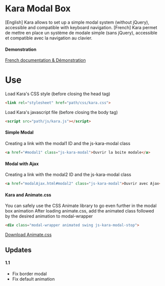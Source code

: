 # Kara Modal Box
[English]
Kara allows to set up a simple modal system (without jQuery), accessible and compatible with keyboard navigation.
[French] 
Kara permet de mettre en place un système de modale simple (sans jQuery), accessible et compatible avec la navigation au clavier.

#### Demonstration
[French documentation & Démonstration](https://src.yann-cario.fr/demo/kara)


# Use  
Load Kara's CSS style (before closing the head tag)  
```html
<link rel="stylesheet" href="path/css/kara.css">
```
Load Kara's javascript file (before closing the body tag)
```html
<script src="path/js/kara.js"></script>
```

#### Simple Modal
Creating a link with the modal1 ID and the js-kara-modal class
```html
<a href="#modal1" class="js-kara-modal">Ouvrir la boite modale</a>
```

#### Modal with Ajax
Creating a link with the modal2 ID and the js-kara-modal class
```html
<a href="modalAjax.html#modal2" class="js-kara-modal">Ouvrir avec Ajax</a>
```

#### Kara and Animate.css
You can safely use the CSS Animate library to go even further in the modal box animation
After loading animate.css, add the animated class followed by the desired animation to modal-wrapper
```html
<div class="modal-wrapper animated swing js-kara-modal-stop">
```
[Download Animate.css](https://github.com/daneden/animate.css)

## Updates
#### 1.1
- Fix border modal
- Fix default animation